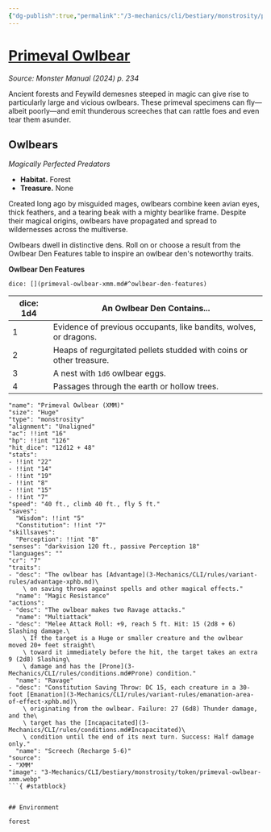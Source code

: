 ```yaml
---
{"dg-publish":true,"permalink":"/3-mechanics/cli/bestiary/monstrosity/primeval-owlbear-xmm/","tags":["ttrpg-cli/compendium/src/5e/xmm","ttrpg-cli/monster/cr/7","ttrpg-cli/monster/environment/forest","ttrpg-cli/monster/size/huge","ttrpg-cli/monster/type/monstrosity"],"noteIcon":""}
---
```


# [Primeval Owlbear](3-Mechanics\CLI\bestiary\monstrosity/primeval-owlbear-xmm.md)
*Source: Monster Manual (2024) p. 234*  

Ancient forests and Feywild demesnes steeped in magic can give rise to particularly large and vicious owlbears. These primeval specimens can fly—albeit poorly—and emit thunderous screeches that can rattle foes and even tear them asunder.

## Owlbears

*Magically Perfected Predators*

- **Habitat.** Forest  
- **Treasure.** None  

Created long ago by misguided mages, owlbears combine keen avian eyes, thick feathers, and a tearing beak with a mighty bearlike frame. Despite their magical origins, owlbears have propagated and spread to wildernesses across the multiverse.

Owlbears dwell in distinctive dens. Roll on or choose a result from the Owlbear Den Features table to inspire an owlbear den's noteworthy traits.

**Owlbear Den Features**

`dice: [](primeval-owlbear-xmm.md#^owlbear-den-features)`

| dice: 1d4 | An Owlbear Den Contains... |
|-----------|----------------------------|
| 1 | Evidence of previous occupants, like bandits, wolves, or dragons. |
| 2 | Heaps of regurgitated pellets studded with coins or other treasure. |
| 3 | A nest with `1d6` owlbear eggs. |
| 4 | Passages through the earth or hollow trees. |{ #owlbear-den-features}


```statblock
"name": "Primeval Owlbear (XMM)"
"size": "Huge"
"type": "monstrosity"
"alignment": "Unaligned"
"ac": !!int "16"
"hp": !!int "126"
"hit_dice": "12d12 + 48"
"stats":
- !!int "22"
- !!int "14"
- !!int "19"
- !!int "8"
- !!int "15"
- !!int "7"
"speed": "40 ft., climb 40 ft., fly 5 ft."
"saves":
  "Wisdom": !!int "5"
  "Constitution": !!int "7"
"skillsaves":
  "Perception": !!int "8"
"senses": "darkvision 120 ft., passive Perception 18"
"languages": ""
"cr": "7"
"traits":
- "desc": "The owlbear has [Advantage](3-Mechanics/CLI/rules/variant-rules/advantage-xphb.md)\
    \ on saving throws against spells and other magical effects."
  "name": "Magic Resistance"
"actions":
- "desc": "The owlbear makes two Ravage attacks."
  "name": "Multiattack"
- "desc": "Melee Attack Roll: +9, reach 5 ft. Hit: 15 (2d8 + 6) Slashing damage.\
    \ If the target is a Huge or smaller creature and the owlbear moved 20+ feet straight\
    \ toward it immediately before the hit, the target takes an extra 9 (2d8) Slashing\
    \ damage and has the [Prone](3-Mechanics/CLI/rules/conditions.md#Prone) condition."
  "name": "Ravage"
- "desc": "Constitution Saving Throw: DC 15, each creature in a 30-foot [Emanation](3-Mechanics/CLI/rules/variant-rules/emanation-area-of-effect-xphb.md)\
    \ originating from the owlbear. Failure: 27 (6d8) Thunder damage, and the\
    \ target has the [Incapacitated](3-Mechanics/CLI/rules/conditions.md#Incapacitated)\
    \ condition until the end of its next turn. Success: Half damage only."
  "name": "Screech (Recharge 5-6)"
"source":
- "XMM"
"image": "3-Mechanics/CLI/bestiary/monstrosity/token/primeval-owlbear-xmm.webp"
```{ #statblock}


## Environment

forest